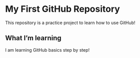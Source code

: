 # My First GitHub Repository
This repository is a practice project to learn how to use GitHub!
## What I’m learning
I am learning GitHub basics step by step!

